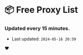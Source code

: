 # :package: Free Proxy List
### Updated every 15 minutes.

- Last updated: `2024-05-16 20:59`

:heart:
